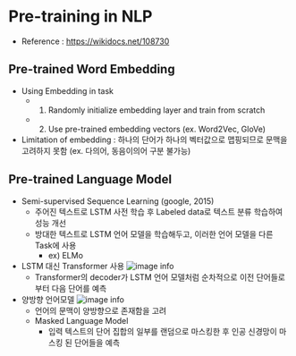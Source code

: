 # Pre-training in NLP

- Reference : https://wikidocs.net/108730

## Pre-trained Word Embedding
- Using Embedding in task
  - 1) Randomly initialize embedding layer and train from scratch 
  - 2) Use pre-trained embedding vectors (ex. Word2Vec, GloVe) 
- Limitation of embedding : 하나의 단어가 하나의 벡터값으로 맵핑되므로 문맥을 고려하지 못함 (ex. 다의어, 동음이의어 구분 불가능) 

## Pre-trained Language Model
- Semi-supervised Sequence Learning (google, 2015)
  - 주어진 텍스트로 LSTM 사전 학습 후 Labeled data로 텍스트 분류 학습하여 성능 개선 
  - 방대한 텍스트로 LSTM 언어 모델을 학습해두고, 이러한 언어 모델을 다른 Task에 사용 
    - ex) ELMo 
- LSTM 대신 Transformer 사용
![image info](https://wikidocs.net/images/page/108730/image3.PNG)
  - Transformer의 decoder가 LSTM 언어 모델처럼 순차적으로 이전 단어들로부터 다음 단어를 예측 
- 양방향 언어모델 
![image info](https://wikidocs.net/images/page/108730/image4.PNG)
  - 언어의 문맥이 양방향으로 존재함을 고려 
  - Masked Language Model 
    - 입력 텍스트의 단어 집합의 일부를 랜덤으로 마스킹한 후 인공 신경망이 마스킹 된 단어들을 예측 
